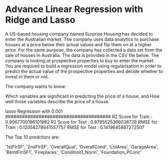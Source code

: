 # Advance Linear Regression with Ridge and Lasso

A US-based housing company named Surprise Housing has decided to enter the Australian market. The company uses data analytics to purchase houses at a price below their actual values and flip them on at a higher price. For the same purpose, the company has collected a data set from the sale of houses in Australia. The data is provided in the CSV file below.
The company is looking at prospective properties to buy to enter the market. You are required to build a regression model using regularisation in order to predict the actual value of the prospective properties and decide whether to invest in them or not.

The company wants to know:

Which variables are significant in predicting the price of a house, and
How well those variables describe the price of a house.

lasso  Regression with  0.001
######################################
R2 Score for Train :  0.9067700196101982
R2 Score for Test :  0.8795525366038728
RMSE for Train :  0.12058278641557757
RMSE for Test :  0.1419645887272507

The Top 10 predcitors are:

'1stFlrSF', '2ndFlrSF', 'OverallQual', 'OverallCond', 'LotArea',
'GarageArea', 'BsmtFinSF1', 'Fireplaces', 'Condition1_Norm',
'Foundation_PConc'
